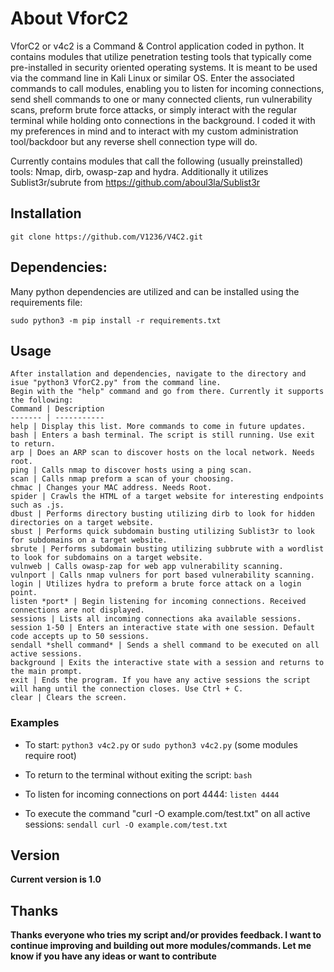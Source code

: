 # About VforC2
VforC2 or v4c2 is a Command & Control application coded in python. It contains modules that utilize penetration testing tools that typically come pre-installed in security oriented operating systems. It is meant to be used via the command line in Kali Linux or similar OS. Enter the associated commands to call modules, enabling you to listen for incoming connections, send shell commands to one or many connected clients, run vulnerability scans, preform brute force attacks, or simply interact with the regular terminal while holding onto connections in the background. I coded it with my preferences in mind and to interact with my custom administration tool/backdoor but any reverse shell connection type will do.

Currently contains modules that call the following (usually preinstalled) tools: Nmap, dirb, owasp-zap and hydra.
Additionally it utilizes Sublist3r/subrute from https://github.com/aboul3la/Sublist3r

## Installation
```
git clone https://github.com/V1236/V4C2.git
```

## Dependencies:
Many python dependencies are utilized and can be installed using the requirements file:
```
sudo python3 -m pip install -r requirements.txt
```

## Usage
```
After installation and dependencies, navigate to the directory and isue "python3 VforC2.py" from the command line.
Begin with the "help" command and go from there. Currently it supports the following:
Command | Description
------- | -----------
help | Display this list. More commands to come in future updates.
bash | Enters a bash terminal. The script is still running. Use exit to return.
arp | Does an ARP scan to discover hosts on the local network. Needs root.
ping | Calls nmap to discover hosts using a ping scan.
scan | Calls nmap preform a scan of your choosing.
chmac | Changes your MAC address. Needs Root.
spider | Crawls the HTML of a target website for interesting endpoints such as .js.
dbust | Performs directory busting utilizing dirb to look for hidden directories on a target website.
sbust | Performs quick subdomain busting utilizing Sublist3r to look for subdomains on a target website.
sbrute | Performs subdomain busting utilizing subbrute with a wordlist to look for subdomains on a target website.
vulnweb | Calls owasp-zap for web app vulnerability scanning.
vulnport | Calls nmap vulners for port based vulnerability scanning.
login | Utilizes hydra to preform a brute force attack on a login point.
listen *port* | Begin listening for incoming connections. Received connections are not displayed.
sessions | Lists all incoming connections aka available sessions.
session 1-50 | Enters an interactive state with one session. Default code accepts up to 50 sessions.
sendall *shell command* | Sends a shell command to be executed on all active sessions.
background | Exits the interactive state with a session and returns to the main prompt.
exit | Ends the program. If you have any active sessions the script will hang until the connection closes. Use Ctrl + C.
clear | Clears the screen.

```

### Examples
* To start:
``python3 v4c2.py``
or
``sudo python3 v4c2.py``
(some modules require root)

* To return to the terminal without exiting the script:
``bash``

* To listen for incoming connections on port 4444:
``listen 4444``

* To execute the command "curl -O example.com/test.txt" on all active sessions:
``sendall curl -O example.com/test.txt``

## Version
**Current version is 1.0**

## Thanks
**Thanks everyone who tries my script and/or provides feedback. I want to continue improving and building out more modules/commands. Let me know if you have any ideas or want to contribute**
